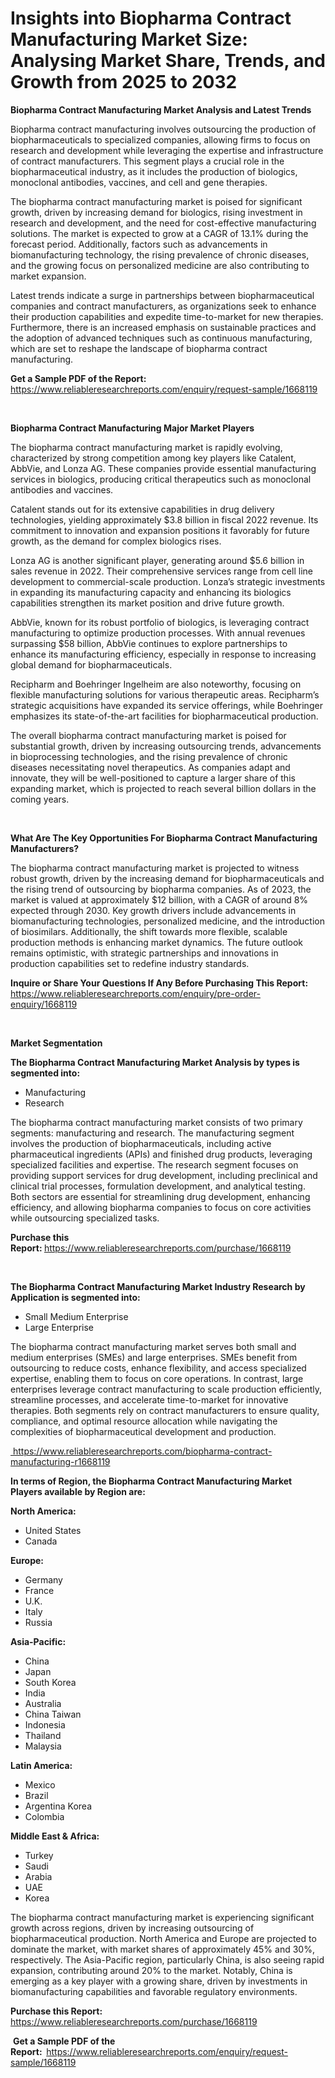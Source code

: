 <p><h1>Insights into Biopharma Contract Manufacturing Market Size: Analysing Market Share, Trends, and Growth from 2025 to 2032</h1></p><p><strong>Biopharma Contract Manufacturing Market Analysis and Latest Trends</strong></p>
<p><p>Biopharma contract manufacturing involves outsourcing the production of biopharmaceuticals to specialized companies, allowing firms to focus on research and development while leveraging the expertise and infrastructure of contract manufacturers. This segment plays a crucial role in the biopharmaceutical industry, as it includes the production of biologics, monoclonal antibodies, vaccines, and cell and gene therapies.</p><p>The biopharma contract manufacturing market is poised for significant growth, driven by increasing demand for biologics, rising investment in research and development, and the need for cost-effective manufacturing solutions. The market is expected to grow at a CAGR of 13.1% during the forecast period. Additionally, factors such as advancements in biomanufacturing technology, the rising prevalence of chronic diseases, and the growing focus on personalized medicine are also contributing to market expansion.</p><p>Latest trends indicate a surge in partnerships between biopharmaceutical companies and contract manufacturers, as organizations seek to enhance their production capabilities and expedite time-to-market for new therapies. Furthermore, there is an increased emphasis on sustainable practices and the adoption of advanced techniques such as continuous manufacturing, which are set to reshape the landscape of biopharma contract manufacturing.</p></p>
<p><strong>Get a Sample PDF of the Report:&nbsp;</strong> <a href="https://www.reliableresearchreports.com/enquiry/request-sample/1668119?utm_campaign=3130&utm_medium=2&utm_source=Github&utm_content=ia&utm_term=17042025&utm_id=biopharma-contract-manufacturing">https://www.reliableresearchreports.com/enquiry/request-sample/1668119</a></p>
<p>&nbsp;</p>
<p><strong>Biopharma Contract Manufacturing Major Market Players</strong></p>
<p><p>The biopharma contract manufacturing market is rapidly evolving, characterized by strong competition among key players like Catalent, AbbVie, and Lonza AG. These companies provide essential manufacturing services in biologics, producing critical therapeutics such as monoclonal antibodies and vaccines. </p><p>Catalent stands out for its extensive capabilities in drug delivery technologies, yielding approximately $3.8 billion in fiscal 2022 revenue. Its commitment to innovation and expansion positions it favorably for future growth, as the demand for complex biologics rises. </p><p>Lonza AG is another significant player, generating around $5.6 billion in sales revenue in 2022. Their comprehensive services range from cell line development to commercial-scale production. Lonza’s strategic investments in expanding its manufacturing capacity and enhancing its biologics capabilities strengthen its market position and drive future growth.</p><p>AbbVie, known for its robust portfolio of biologics, is leveraging contract manufacturing to optimize production processes. With annual revenues surpassing $58 billion, AbbVie continues to explore partnerships to enhance its manufacturing efficiency, especially in response to increasing global demand for biopharmaceuticals.</p><p>Recipharm and Boehringer Ingelheim are also noteworthy, focusing on flexible manufacturing solutions for various therapeutic areas. Recipharm’s strategic acquisitions have expanded its service offerings, while Boehringer emphasizes its state-of-the-art facilities for biopharmaceutical production.</p><p>The overall biopharma contract manufacturing market is poised for substantial growth, driven by increasing outsourcing trends, advancements in bioprocessing technologies, and the rising prevalence of chronic diseases necessitating novel therapeutics. As companies adapt and innovate, they will be well-positioned to capture a larger share of this expanding market, which is projected to reach several billion dollars in the coming years.</p></p>
<p>&nbsp;</p>
<p><strong>What Are The Key Opportunities For Biopharma Contract Manufacturing Manufacturers?</strong></p>
<p><p>The biopharma contract manufacturing market is projected to witness robust growth, driven by the increasing demand for biopharmaceuticals and the rising trend of outsourcing by biopharma companies. As of 2023, the market is valued at approximately $12 billion, with a CAGR of around 8% expected through 2030. Key growth drivers include advancements in biomanufacturing technologies, personalized medicine, and the introduction of biosimilars. Additionally, the shift towards more flexible, scalable production methods is enhancing market dynamics. The future outlook remains optimistic, with strategic partnerships and innovations in production capabilities set to redefine industry standards.</p></p>
<p><strong>Inquire or Share Your Questions If Any Before Purchasing This Report:</strong> <a href="https://www.reliableresearchreports.com/enquiry/pre-order-enquiry/1668119?utm_campaign=3130&utm_medium=2&utm_source=Github&utm_content=ia&utm_term=17042025&utm_id=biopharma-contract-manufacturing">https://www.reliableresearchreports.com/enquiry/pre-order-enquiry/1668119</a></p>
<p>&nbsp;</p>
<p><strong>Market Segmentation</strong></p>
<p><strong>The Biopharma Contract Manufacturing Market Analysis by types is segmented into:</strong></p>
<p><ul><li>Manufacturing</li><li>Research</li></ul></p>
<p><p>The biopharma contract manufacturing market consists of two primary segments: manufacturing and research. The manufacturing segment involves the production of biopharmaceuticals, including active pharmaceutical ingredients (APIs) and finished drug products, leveraging specialized facilities and expertise. The research segment focuses on providing support services for drug development, including preclinical and clinical trial processes, formulation development, and analytical testing. Both sectors are essential for streamlining drug development, enhancing efficiency, and allowing biopharma companies to focus on core activities while outsourcing specialized tasks.</p></p>
<p><strong>Purchase this Report:&nbsp;</strong><a href="https://www.reliableresearchreports.com/purchase/1668119?utm_campaign=3130&utm_medium=2&utm_source=Github&utm_content=ia&utm_term=17042025&utm_id=biopharma-contract-manufacturing">https://www.reliableresearchreports.com/purchase/1668119</a></p>
<p>&nbsp;</p>
<p><strong>The Biopharma Contract Manufacturing Market Industry Research by Application is segmented into:</strong></p>
<p><ul><li>Small Medium Enterprise</li><li>Large Enterprise</li></ul></p>
<p><p>The biopharma contract manufacturing market serves both small and medium enterprises (SMEs) and large enterprises. SMEs benefit from outsourcing to reduce costs, enhance flexibility, and access specialized expertise, enabling them to focus on core operations. In contrast, large enterprises leverage contract manufacturing to scale production efficiently, streamline processes, and accelerate time-to-market for innovative therapies. Both segments rely on contract manufacturers to ensure quality, compliance, and optimal resource allocation while navigating the complexities of biopharmaceutical development and production.</p></p>
<p><a href="https://www.reliableresearchreports.com/biopharma-contract-manufacturing-r1668119?utm_campaign=3130&utm_medium=2&utm_source=Github&utm_content=ia&utm_term=17042025&utm_id=biopharma-contract-manufacturing">&nbsp;https://www.reliableresearchreports.com/biopharma-contract-manufacturing-r1668119</a></p>
<p><strong>In terms of Region, the Biopharma Contract Manufacturing Market Players available by Region are:</strong></p>
<p>
    <p> <strong> North America: </strong>
        <ul>
            <li>United States</li>
            <li>Canada</li>
        </ul>
        </p> 
    <p> <strong> Europe: </strong>
        <ul>
            <li>Germany</li>
            <li>France</li>
            <li>U.K.</li>
            <li>Italy</li>
            <li>Russia</li>
        </ul>
        </p> 
    <p> <strong> Asia-Pacific: </strong>
        <ul>
            <li>China</li>
            <li>Japan</li>
            <li>South Korea</li>
            <li>India</li>
            <li>Australia</li>
            <li>China Taiwan</li>
            <li>Indonesia</li>
            <li>Thailand</li>
            <li>Malaysia</li>
        </ul>
        </p> 
    <p> <strong> Latin America: </strong>
        <ul>
            <li>Mexico</li>
            <li>Brazil</li>
            <li>Argentina Korea</li>
            <li>Colombia</li>
        </ul>
        </p> 
    <p> <strong> Middle East & Africa: </strong>
        <ul>
            <li>Turkey</li>
            <li>Saudi</li>
            <li>Arabia</li>
            <li>UAE</li>
            <li>Korea</li>
        </ul>
    </p>
    </p>
<p><p>The biopharma contract manufacturing market is experiencing significant growth across regions, driven by increasing outsourcing of biopharmaceutical production. North America and Europe are projected to dominate the market, with market shares of approximately 45% and 30%, respectively. The Asia-Pacific region, particularly China, is also seeing rapid expansion, contributing around 20% to the market. Notably, China is emerging as a key player with a growing share, driven by investments in biomanufacturing capabilities and favorable regulatory environments.</p></p>
<p><strong>Purchase this Report: </strong><a href="https://www.reliableresearchreports.com/purchase/1668119?utm_campaign=3130&utm_medium=2&utm_source=Github&utm_content=ia&utm_term=17042025&utm_id=biopharma-contract-manufacturing">https://www.reliableresearchreports.com/purchase/1668119</a></p>
<p>&nbsp;<strong>Get a Sample PDF of the Report:&nbsp;&nbsp;</strong><a href="https://www.reliableresearchreports.com/enquiry/request-sample/1668119?utm_campaign=3130&utm_medium=2&utm_source=Github&utm_content=ia&utm_term=17042025&utm_id=biopharma-contract-manufacturing">https://www.reliableresearchreports.com/enquiry/request-sample/1668119</a></p>
<p><strong></strong></p>
<p><p></p><p></p><p></p></p>